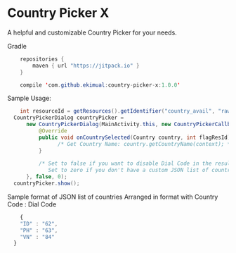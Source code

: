 Country Picker X
================

A helpful and customizable Country Picker for your needs.

Gradle

```java
	repositories {
    	maven { url "https://jitpack.io" }
    }
```

```java
	compile 'com.github.ekimual:country-picker-x:1.0.0'
```

Sample Usage:

```java
	int resourceId = getResources().getIdentifier("country_avail", "raw", getApplicationContext().getPackageName());
  CountryPickerDialog countryPicker =
      new CountryPickerDialog(MainActivity.this, new CountryPickerCallbacks() {
          @Override
          public void onCountrySelected(Country country, int flagResId) {
                /* Get Country Name: country.getCountryName(context); */
          }
          
          /* Set to false if you want to disable Dial Code in the results and true if you want to show it 
             Set to zero if you don't have a custom JSON list of countries in your raw file */
      }, false, 0);
  countryPicker.show();
```

Sample format of JSON list of countries
Arranged in format with Country Code : Dial Code

```javascript
	{
    "ID" : "62",
    "PH" : "63",
    "VN" : "84"
  }
```
